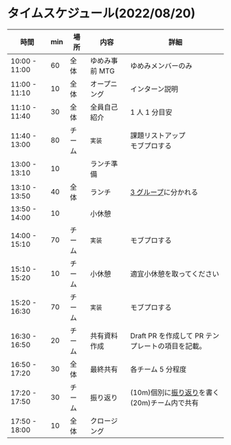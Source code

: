 # タイムスケジュール(2022/08/20)

| 時間          | min | 場所   | 内容           | 詳細                                                                              |
| ------------- | --- | ------ | -------------- | --------------------------------------------------------------------------------- |
| 10:00 - 11:00 | 60  | 全体   | ゆめみ事前 MTG | ゆめみメンバーのみ                                                                |
| 11:00 - 11:10 | 10  | 全体   | オープニング   | インターン説明                                                                    |
| 11:10 - 11:40 | 30  | 全体   | 全員自己紹介   | 1 人 1 分目安                                                                     |
| 11:40 - 13:00 | 80  | チーム | `実装`         | 課題リストアップ<br/>モブプロする                                                 |
| 13:00 - 13:10 | 10  |        | ランチ準備     |                                                                                   |
| 13:10 - 13:50 | 40  | 全体   | ランチ         | [3 グループ](./チーム分け.md)に分かれる                                           |
| 13:50 - 14:00 | 10  |        | 小休憩         |                                                                                   |
| 14:00 - 15:10 | 70  | チーム | `実装`         | モブプロする                                                                      |
| 15:10 - 15:20 | 10  | チーム | 小休憩         | 適宜小休憩を取ってください                                                        |
| 15:20 - 16:30 | 70  | チーム | `実装`         | モブプロする                                                                      |
| 16:30 - 16:50 | 20  | チーム | 共有資料作成   | Draft PR を作成して PR テンプレートの項目を記載。                                 |
| 16:50 - 17:20 | 30  | 全体   | 最終共有       | 各チーム 5 分程度                                                                 |
| 17:20 - 17:50 | 30  | チーム | 振り返り       | (10m)個別に[振り返り](../template/振り返り_name.md)を書く<br/>(20m)チーム内で共有 |
| 17:50 - 18:00 | 10  | 全体   | クロージング   |                                                                                   |

